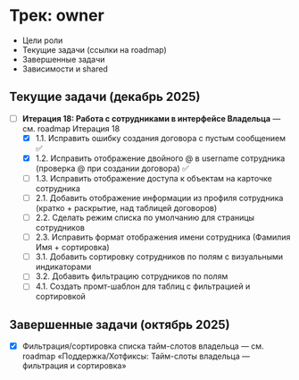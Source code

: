 # Трек: owner

- Цели роли
- Текущие задачи (ссылки на roadmap)
- Завершенные задачи
- Зависимости и shared

## Текущие задачи (декабрь 2025)
- [ ] **Итерация 18: Работа с сотрудниками в интерфейсе Владельца** — см. roadmap Итерация 18
  - [x] 1.1. Исправить ошибку создания договора с пустым сообщением ✅
  - [x] 1.2. Исправить отображение двойного @ в username сотрудника (проверка @ при создании договора) ✅
  - [ ] 1.3. Исправить отображение доступа к объектам на карточке сотрудника
  - [ ] 2.1. Добавить отображение информации из профиля сотрудника (кратко + раскрытие, над таблицей договоров)
  - [ ] 2.2. Сделать режим списка по умолчанию для страницы сотрудников
  - [ ] 2.3. Исправить формат отображения имени сотрудника (Фамилия Имя + сортировка)
  - [ ] 3.1. Добавить сортировку сотрудников по полям с визуальными индикаторами
  - [ ] 3.2. Добавить фильтрацию сотрудников по полям
  - [ ] 4.1. Создать промт-шаблон для таблиц с фильтрацией и сортировкой

## Завершенные задачи (октябрь 2025)
- [x] Фильтрация/сортировка списка тайм-слотов владельца — см. roadmap «Поддержка/Хотфиксы: Тайм-слоты владельца — фильтрация и сортировка»
